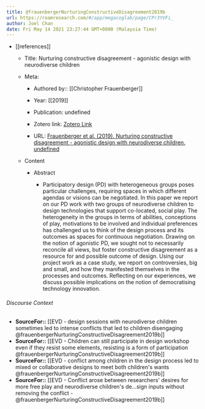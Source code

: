 ```yaml
---
title: @frauenbergerNurturingConstructiveDisagreement2019b
url: https://roamresearch.com/#/app/megacoglab/page/CPr3YVFi_
author: Joel Chan
date: Fri May 14 2021 23:27:44 GMT+0800 (Malaysia Time)
---
```


- [[references]]

    - Title: Nurturing constructive disagreement - agonistic design with neurodiverse children

    - Meta:

        - Authored by:: [[Christopher Frauenberger]]

        - Year: [[2019]]

        - Publication: undefined

        - Zotero link: [Zotero Link](zotero://select/items/7_CH7AB8J5)

        - URL: [Frauenberger et al. (2019). Nurturing constructive disagreement - agonistic design with neurodiverse children. undefined](https://doi.org/10.1145/3290605.3300501)

    - Content

        - Abstract

            - Participatory design (PD) with heterogeneous groups poses particular challenges, requiring spaces in which different agendas or visions can be negotiated. In this paper we report on our PD work with two groups of neurodiverse children to design technologies that support co-located, social play. The heterogeneity in the groups in terms of abilities, conceptions of play, motivations to be involved and individual preferences has challenged us to think of the design process and its outcomes as spaces for continuous negotiation. Drawing on the notion of agonistic PD, we sought not to necessarily reconcile all views, but foster constructive disagreement as a resource for and possible outcome of design. Using our project work as a case study, we report on controversies, big and small, and how they manifested themselves in the processes and outcomes. Reflecting on our experiences, we discuss possible implications on the notion of democratising technology innovation.

###### Discourse Context

- **SourceFor::** [[EVD - design sessions with neurodiverse children sometimes led to intense conflicts that led to children disengaging @frauenbergerNurturingConstructiveDisagreement2019b]]
- **SourceFor::** [[EVD - Children can still participate in design workshop even if they resist some elements, resisting is a form of participation @frauenbergerNurturingConstructiveDisagreement2019b]]
- **SourceFor::** [[EVD - conflict among children in the design process led to mixed or collaborative designs to meet both children's wants @frauenbergerNurturingConstructiveDisagreement2019b]]
- **SourceFor::** [[EVD - Conflict arose between researchers' desires for more free play and neurodiverse children's de...sign inputs without removing the conflict - @frauenbergerNurturingConstructiveDisagreement2019b]]
